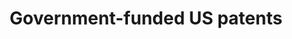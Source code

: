 ---
description: 'This includes patent level metadata, 1926-1975 (OCRed from USPTO Image
  PDF files), 1976-2017 (parsed from USPTO HTML files), patent meta data, CPC, geography,
  agencies, entity size of the patent owner etc, government support categories at
  patent level and finally, aggregate yearly statistics. (2019-06-02) '
title: Government-funded US patents
url: https://dataverse.harvard.edu/dataset.xhtml?persistentId=doi:10.7910/DVN/DKESRC
uuid: fa668908-1b25-4582-92aa-3d8bf4d3085a
---